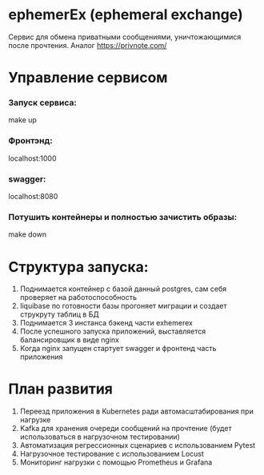 # ephemerEx (ephemeral exchange)
Сервис для обмена приватными сообщениями, уничтожающимися после прочтения.
Аналог https://privnote.com/

# Управление сервисом

### Запуск сервиса:
make up

### Фронтэнд:
localhost:1000

### swagger:
localhost:8080

### Потушить контейнеры и полностью зачистить образы:
make down


# Структура запуска:
1. Поднимается контейнер с базой данный postgres, сам себя проверяет на работоспособность
2. liquibase по готовности базы прогоняет миграции и создает струкруту таблиц в БД
3. Поднимается 3 инстанса бэкенд части exhemerex
4. После успешного запуска приложений, выставляется балансировщик в виде nginx
5. Когда nginx запущен стартует swagger и фронтенд часть приложения


# План развития
1. Переезд приложения в Kubernetes ради автомасштабирования при нагрузке
2. Kafka для хранения очереди сообщений на прочтение (будет использоваться в нагрузочном тестировании)
3. Автоматизация регрессионных сценариев с использованием Pytest
4. Нагрузочное тестирование с использованием Locust
5. Мониторинг нагрузки с помощью Prometheus и Grafana
